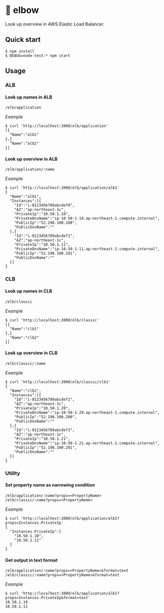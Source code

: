 # :muscle: elbow

Look up overview in AWS Elastic Load Balancer.

## Quick start

```console
$ npm install
$ DEBUG=node-test:* npm start
```

## Usage

### ALB

#### Look up names in ALB

`/elb/application`

_Example_

```console
$ curl 'http://localhost:3000/elb/application'
[{
  "Name":"alb1"
},{
  "Name":"alb2"
}]
```

#### Look up overview in ALB

`/elb/application/:name`

_Example_

```console
$ curl 'http://localhost:3000/elb/application/alb1'
{
  "Name":"alb1",
  "Instances":[{
    "Id":"i-0123456789abcdef0",
    "AZ":"ap-northeast-1c",
    "PrivateIp":"10.50.1.10",
    "PrivateDnsName":"ip-10-50-1-10.ap-northeast-1.compute.internal",
    "PublicIp":"52.198.100.100",
    "PublicDnsName":""
  },{
    "Id":"i-0123456789abcdef1",
    "AZ":"ap-northeast-1c",
    "PrivateIp":"10.50.1.11",
    "PrivateDnsName":"ip-10-50-1-11.ap-northeast-1.compute.internal",
    "PublicIp":"52.198.100.101",
    "PublicDnsName":""
  }]
}
```

### CLB

#### Look up names in CLB

`/elb/classic`

_Example_

```console
$ curl 'http://localhost:3000/elb/classic'
[{
  "Name":"clb1"
},{
  "Name":"clb2"
}]
```

#### Look up overview in CLB

`/elb/classic/:name`

_Example_

```console
$ curl 'http://localhost:3000/elb/classic/clb1'
{
  "Name":"clb1",
  "Instances":[{
    "Id":"i-0123456789abcdef2",
    "AZ":"ap-northeast-1c",
    "PrivateIp":"10.50.1.20",
    "PrivateDnsName":"ip-10-50-1-20.ap-northeast-1.compute.internal",
    "PublicIp":"52.198.100.200",
    "PublicDnsName":""
  },{
    "Id":"i-0123456789abcdef3",
    "AZ":"ap-northeast-1c",
    "PrivateIp":"10.50.1.21",
    "PrivateDnsName":"ip-10-50-1-21.ap-northeast-1.compute.internal",
    "PublicIp":"52.198.100.201",
    "PublicDnsName":""
  }]
}
```

### Utility

#### Set property name as narrowing condition

`/elb/application/:name?props=<PropertyName>`<br>
`/elb/classic/:name?props=<PropertyName>`

_Example_

```console
$ curl 'http://localhost:3000/elb/application/alb1?props=Instances.PrivateIp'
{
  "Instances.PrivateIp":[
    "10.50.1.10",
    "10.50.1.11"
  ]
}
```

#### Get output in text format

`/elb/application/:name?props=<PropertyName>&format=text`<br>
`/elb/classic/:name?props=<PropertyName>&format=text`

_Example_

```console
$ curl 'http://localhost:3000/elb/application/alb1?props=Instances.PrivateIp&format=text'
10.50.1.10
10.50.1.11
```
